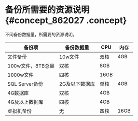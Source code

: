 # 备份所需要的资源说明 {#concept_862027 .concept}

不同备份数据量，所需要的资源说明。

|备份项|备份数据量|CPU|内存|
|---|-----|---|--|
|文件备份|10w文件|双核|4GB|
|100w文件，8TB总量|双核|8GB|
|1000w文件|四核|16GB|
|SQL Server备份|2G及以下数据库|单核|4GB|
|4G数据库|双核|4GB|
|4G及以上数据库|四核|4GB|
|虚拟机备份|无|四核|16GB|

